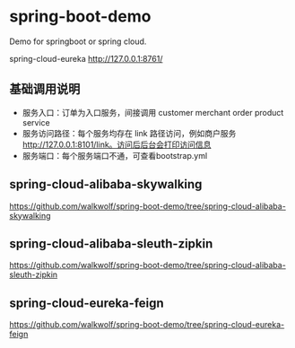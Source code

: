 # spring-boot-demo
Demo for springboot or spring cloud.

spring-cloud-eureka
http://127.0.0.1:8761/


## 基础调用说明
- 服务入口：订单为入口服务，间接调用 customer merchant order product service
- 服务访问路径：每个服务均存在 link 路径访问，例如商户服务 http://127.0.0.1:8101/link。访问后后台会打印访问信息
- 服务端口：每个服务端口不通，可查看bootstrap.yml

## spring-cloud-alibaba-skywalking
https://github.com/walkwolf/spring-boot-demo/tree/spring-cloud-alibaba-skywalking

## spring-cloud-alibaba-sleuth-zipkin
https://github.com/walkwolf/spring-boot-demo/tree/spring-cloud-alibaba-sleuth-zipkin

## spring-cloud-eureka-feign
https://github.com/walkwolf/spring-boot-demo/tree/spring-cloud-eureka-feign